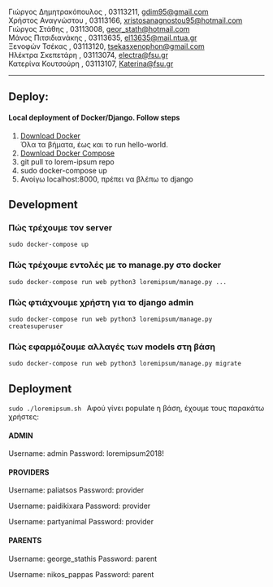Γιώργος Δημητρακόπουλος , 03113211, gdim95@gmail.com  
Χρήστος Αναγνώστου      , 03113166, xristosanagnostou95@hotmail.com  
Γιώργος Στάθης		, 03113008, geor_stath@hotmail.com  
Μάνος Πιτσιδιανάκης	, 03113635, el13635@mail.ntua.gr  
Ξενοφών Τσέκας		, 03113120, tsekasxenophon@gmail.com  
Ηλέκτρα Σκεπετάρη	, 03113074, electra@fsu.gr  
Κατερίνα Κουτσούρη	, 03113107, Katerina@fsu.gr  

---

## Deploy:

#### Local deployment of Docker/Django. Follow steps

1. [Download Docker](https://docs.docker.com/engine/installation/linux/docker-ce/ubuntu/#install-using-the-repository)  
Όλα τα βήματα, έως και το run hello-world.
2. [Download Docker Compose](https://docs.docker.com/compose/install/)
3. git pull το lorem-ipsum repo
4. sudo docker-compose up
5. Ανοίγω localhost:8000, πρέπει να βλέπω το django


## Development

### Πώς τρέχουμε τον server 

`sudo docker-compose up`

### Πώς τρέχουμε εντολές με το manage.py στο docker

`sudo docker-compose run web python3 loremipsum/manage.py ...`

### Πώς φτιάχνουμε χρήστη για το django admin

`sudo docker-compose run web python3 loremipsum/manage.py createsuperuser`

### Πώς εφαρμόζουμε αλλαγές των models στη βάση

`sudo docker-compose run web python3 loremipsum/manage.py migrate`


## Deployment

`sudo ./loremipsum.sh
`
 Αφού γίνει populate η βάση, έχουμε τους παρακάτω χρήστες:
 
 
#### ADMIN
 
 Username: admin  Password: loremipsum2018!
 
 
#### PROVIDERS
 
 Username: paliatsos Password: provider
 
 Username: paidikixara Password: provider
 
 Username: partyanimal Password: provider


#### PARENTS
 
 Username: george_stathis Password: parent
 
 Username: nikos_pappas Password: parent
